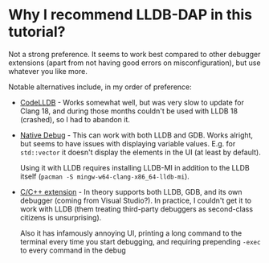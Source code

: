 # Why I recommend LLDB-DAP in this tutorial?

Not a strong preference. It seems to work best compared to other debugger extensions (apart from not having good errors on misconfiguration), but use whatever you like more.

Notable alternatives include, in my order of preference:

* [CodeLLDB](https://marketplace.visualstudio.com/items?itemName=vadimcn.vscode-lldb) - Works somewhat well, but was very slow to update for Clang 18, and during those months couldn't be used with LLDB 18 (crashed), so I had to abandon it.

* [Native Debug](https://marketplace.visualstudio.com/items?itemName=webfreak.debug) - This can work with both LLDB and GDB. Works alright, but seems to have issues with displaying variable values. E.g. for `std::vector` it doesn't display the elements in the UI (at least by default).

  Using it with LLDB requires installing LLDB-MI in addition to the LLDB itself (`pacman -S mingw-w64-clang-x86_64-lldb-mi`).

* [C/C++ extension](https://marketplace.visualstudio.com/items?itemName=ms-vscode.cpptools) - In theory supports both LLDB, GDB, and its own debugger (coming from Visual Studio?). In practice, I couldn't get it to work with LLDB (them treating third-party debuggers as second-class citizens is unsurprising).

  Also it has infamously annoying UI, printing a long command to the terminal every time you start debugging, and requiring prepending `-exec` to every command in the debug
